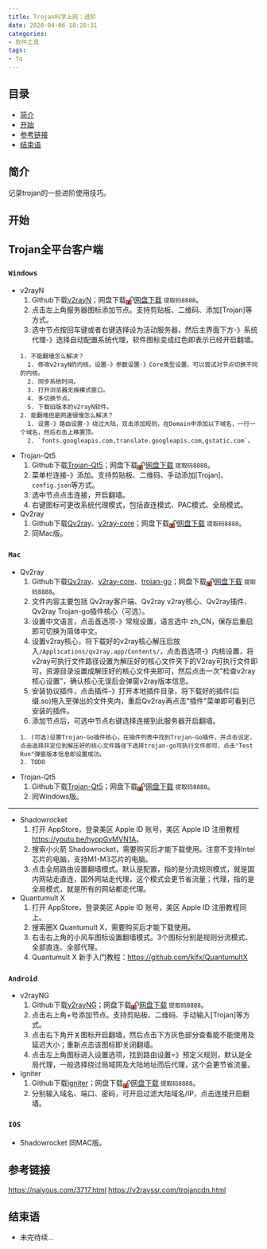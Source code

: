 ```yaml
---
title: Trojan科学上网：进阶
date: 2020-04-06 18:28:31
categories:
- 软件工具
tags:
- fq
---
```


## 目录

- [简介](#简介)
- [开始](#开始)
- [参考链接](#参考链接)
- [结束语](#结束语)

## 简介

记录trojan的一些进阶使用技巧。

## 开始

## Trojan全平台客户端

### `Windows`

- v2rayN
  1. Github下载[v2rayN](https://github.com/2dust/v2rayN/releases)；网盘下载<img src="st-trojan-advanced/dowload.png" width="16" height="16" align="center" />[网盘下载](https://pan.baidu.com/s/1s5gDIPgvJN2TdHnp-YsC7A?pwd=8888) `提取码8888`。
  2. 点击左上角服务器图标添加节点。支持剪贴板、二维码、添加[Trojan]等方式。
  3. 选中节点按回车键或者右键选择设为活动服务器，然后主界面下方-》系统代理-》选择自动配置系统代理，软件图标变成红色即表示已经开启翻墙。
  ```
  1. 不能翻墙怎么解决？
    1. 修改v2rayN的内核。设置-》参数设置-》Core类型设置，可以尝试对节点切换不同的内核。
    2. 同步系统时间。
    3. 打开浏览器无痕模式窗口。
    4. 多切换节点。
    5. 下载旧版本的v2rayN软件。
  2. 能翻墙但是网速很慢怎么解决？
    1. 设置-》路由设置-》绕过大陆，双击添加规则，在Domain中添加以下域名，一行一个域名，然后右击上移置顶。
    2. `fonts.googleapis.com,translate.googleapis.com,gstatic.com`。
  ```
- Trojan-Qt5
  1. Github下载[Trojan-Qt5](https://github.com/Trojan-Qt5/Trojan-Qt5/releases)；网盘下载<img src="st-trojan-advanced/dowload.png" width="16" height="16" align="center" />[网盘下载](https://pan.baidu.com/s/1_CYwT6VDaZPBSHMrEvs3iQ?pwd=8888) `提取码8888`。
  2. 菜单栏连接-》添加。支持剪贴板、二维码、手动添加[Trojan]、`config.json`等方式。
  3. 选中节点点击连接，开启翻墙。
  4. 右键图标可更改系统代理模式，包括直连模式、PAC模式、全局模式。
- Qv2ray
  1. Github下载[Qv2ray](https://github.com/Qv2ray/Qv2ray/releases)、[v2ray-core](https://github.com/v2ray/v2ray-core/releases)；网盘下载<img src="st-trojan-advanced/dowload.png" width="16" height="16" align="center" />[网盘下载](https://pan.baidu.com/s/1N5ZRDOYkZaH7oWg9cxziBQ?pwd=8888) `提取码8888`。
  2. 同Mac版。

### `Mac`

- Qv2ray
  1. Github下载[Qv2ray](https://github.com/Qv2ray/Qv2ray/releases)、[v2ray-core](https://github.com/v2ray/v2ray-core/releases)、[trojan-go](https://github.com/p4gefau1t/trojan-go/releases)；网盘下载<img src="st-trojan-advanced/dowload.png" width="16" height="16" align="center" />[网盘下载](https://pan.baidu.com/s/1N5ZRDOYkZaH7oWg9cxziBQ?pwd=8888) `提取码8888`。
  2. 文件内容主要包括 Qv2ray客户端、Qv2ray v2ray核心、Qv2ray插件、Qv2ray Trojan-go插件核心（可选）。
  3. 设置中文语言，点击首选项-》常规设置，语言选中 zh_CN，保存后重启即可切换为简体中文。
  4. 设置v2ray核心，将下载好的v2ray核心解压后放入`/Applications/qv2ray.app/Contents/`，点击首选项-》内核设置，将v2ray可执行文件路径设置为解压好的核心文件夹下的V2ray可执行文件即可，资源目录设置成解压好的核心文件夹即可，然后点击一次"检查v2ray核心设置"，确认核心无误后会弹窗v2ray版本信息。
  5. 安装协议插件，点击插件-》打开本地插件目录，将下载好的插件(后缀.so)拖入至弹出的文件夹内，重启Qv2ray再点击"插件"菜单即可看到已安装的插件。
  6. 添加节点后，可选中节点右键选择连接到此服务器开启翻墙。
  ```
  1. (可选)设置Trojan-Go插件核心，在插件列表中找到Trojan-Go插件，并点击设定，点击选择并定位到解压好的核心文件路径下选择trojan-go可执行文件即可，点击"Test Run"弹窗版本信息即设置成功。
  2. TODO
  ```
- Trojan-Qt5
  1. Github下载[Trojan-Qt5](https://github.com/Trojan-Qt5/Trojan-Qt5/releases)；网盘下载<img src="st-trojan-advanced/dowload.png" width="16" height="16" align="center" />[网盘下载](https://pan.baidu.com/s/1_CYwT6VDaZPBSHMrEvs3iQ?pwd=8888) `提取码8888`。
  2. 同Windows版。
---
- Shadowrocket
  1. 打开 AppStore，登录美区 Apple ID 账号，美区 Apple ID 注册教程<https://youtu.be/hyopGvMVN1A>。
  2. 搜索小火箭 Shadowrocket，需要购买后才能下载使用。注意不支持Intel芯片的电脑，支持M1-M3芯片的电脑。
  3. 点击全局路由设置翻墙模式。默认是配置，指的是分流规则模式，就是国内网站走直连，国外网站走代理，这个模式会更节省流量；代理，指的是全局模式，就是所有的网站都走代理。
- Quantumult X
  1. 打开 AppStore，登录美区 Apple ID 账号，美区 Apple ID 注册教程同上。
  2. 搜索圈X Quantumult X，需要购买后才能下载使用。
  3. 右击右上角的小风车图标设置翻墙模式。3个图标分别是规则分流模式、全部直连、全部代理。
  4. Quantumult X 新手入门教程：<https://github.com/kjfx/QuantumultX>

### `Android`

- v2rayNG
  1. Github下载[v2rayNG](https://github.com/2dust/v2rayNG/releases)；网盘下载<img src="st-trojan-advanced/dowload.png" width="16" height="16" align="center" />[网盘下载](https://pan.baidu.com/s/1R960U-r8URwrH9jMgrT_oQ?pwd=8888) `提取码8888`。
  2. 点击右上角+号添加节点。支持剪贴板、二维码、手动输入[Trojan]等方式。
  3. 点击右下角开关图标开启翻墙，然后点击下方灰色部分查看能不能使用及延迟大小；重新点击该图标即关闭翻墙。
  4. 点击左上角图标进入设置选项，找到路由设置=》预定义规则，默认是全局代理，一般选择绕过局域网及大陆地址而后代理，这个会更节省流量。
- Igniter
  1. Github下载[igniter](https://github.com/trojan-gfw/igniter/releases)；网盘下载<img src="st-trojan-advanced/dowload.png" width="16" height="16" align="center" />[网盘下载](https://pan.baidu.com/s/1LKOjYQWgtGexbo6IO00WgA?pwd=8888) `提取码8888`。
  2. 分别输入域名、端口、密码，可开启过滤大陆域名/IP，点击连接开启翻墙。

### `IOS`

- Shadowrocket
  同MAC版。

## 参考链接

<https://naiyous.com/3717.html>
<https://v2rayssr.com/trojancdn.html>

## 结束语

- 未完待续...
